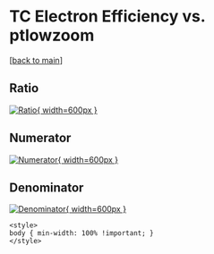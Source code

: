 # TC Electron Efficiency vs. ptlowzoom

[[back to main](./)]



## Ratio

[![Ratio](../mtv/var/TC_11_eff_stack_ptlowzoom.png){ width=600px }](../mtv/var/TC_11_eff_stack_ptlowzoom.pdf)

## Numerator

[![Numerator](../mtv/num/TC_11_eff_stack_ptlowzoom_num.png){ width=600px }](../mtv/num/TC_11_eff_stack_ptlowzoom_num.pdf)

## Denominator

[![Denominator](../mtv/den/TC_11_eff_stack_ptlowzoom_den.png){ width=600px }](../mtv/den/TC_11_eff_stack_ptlowzoom_den.pdf)


``` {=html}
<style>
body { min-width: 100% !important; }
</style>
```
